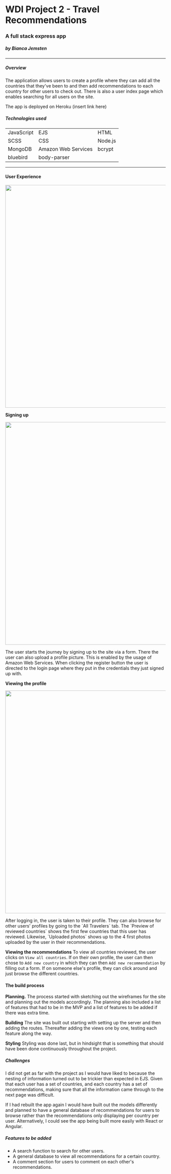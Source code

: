 # WDI Project 2 - Travel Recommendations

### A full stack express app
##### by Bianca Jemsten
---

##### Overview
The application allows users to create a profile where they can add all the countries that they've been to and then add recommendations to each country for other users to check out. There is also a user index page which enables searching for all users on the site.

The app is deployed on Heroku (insert link here)

##### Technologies used
|           |                     |         |
|-----------|---------------------|---------|
| JavaScript | EJS                 | HTML    |
| SCSS      | CSS                 | Node.js |
| MongoDB   | Amazon Web Services | bcrypt  |
| bluebird  | body-parser         |         |



---

#### User Experience

<p align="center"><img src="https://i.imgur.com/Dn18bkz.png" width="700"><p>

**Signing up**
<p align="center"><img src="https://i.imgur.com/82ymoIC.png" width="700"></p>

The user starts the journey by signing up to the site via a form. There the user can also upload a profile picture. This is enabled by the usage of Amazon Web Services. When clicking the register button the user is directed to the login page where they put in the credentials they just signed up with.

**Viewing the profile**
<p align="center"><img src="https://i.imgur.com/id4GN9r.png" width="700"></p>
After logging in, the user is taken to their profile. They can also browse for other users' profiles by going to the `All Travelers` tab. The `Preview of reviewed countries` shows the first few countries that this user has reviewed. Likewise, `Uploaded photos` shows up to the 4 first photos uploaded by the user in their recommendations.

**Viewing the recommendations**
To view all countries reviewed, the user clicks on `View all countries`. If on their own profile, the user can then chose to `Add new country` in which they can then `Add new recommendation` by filling out a form. If on someone else's profile, they can click around and just browse the different countries.

#### The build process

**Planning.** The process started with sketching out the wireframes for the site and planning out the models accordingly. The planning also included a list of features that had to be in the MVP and a list of features to be added if there was extra time.

**Building** The site was built out starting with setting up the server and then adding the routes. Thereafter adding the views one by one, testing each feature along the way.

**Styling** Styling was done last, but in hindsight that is something that should have been done continuously throughout the project.



##### Challenges
I did not get as far with the project as I would have liked to because the nesting of information turned out to be trickier than expected in EJS. Given that each user has a set of countries, and each country has a set of recommendations, making sure that all the information came through to the next page was difficult.

If I had rebuilt the app again I would have built out the models differently and planned to have a general database of recommendations for users to browse rather than the recommendations only displaying per country per user. Alternatively, I could see the app being built more easily with React or Angular.

##### Features to be added
- A search function to search for other users.
- A general database to view all recommendations for a certain country.
- A comment section for users to comment on each other's recommendations.
